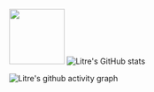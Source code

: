 <img src=https://www.litre.tk/image/sidebar/avatar.jpg width=100/> ![Litre's GitHub stats](https://github-readme-stats.vercel.app/api?username=Litre-WU&show_icons=true&theme=radical)

![Litre's github activity graph](https://github-readme-activity-graph.vercel.app/graph?username=Litre-WU&theme=react-dark)
